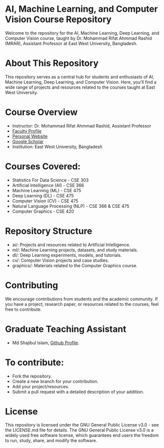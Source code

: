 # AI, Machine Learning, and Computer Vision Course Repository

Welcome to the repository for the AI, Machine Learning, Deep Learning, and Computer Vision course, taught by Dr. Mohammad Rifat Ahmmad Rashid (MRAR), Assistant Professor at East West University, Bangladesh.

# About This Repository
This repository serves as a central hub for students and enthusiasts of AI, Machine Learning, Deep Learning, and Computer Vision. Here, you'll find a wide range of projects and resources related to the courses taught at East West University.

# Course Overview
- Instructor: Dr. Mohammad Rifat Ahmmad Rashid,
  Assistant Professor
- [Faculty Profile](https://fse.ewubd.edu/computer-science-engineering/faculty-view/rifat.rashid)
- [Personal Website](https://rifat963.github.io/)
- [Google Scholar](https://scholar.google.com/citations?user=fXu1UdgAAAAJ&hl=en)
- Institution: East West University, Bangladesh

# Courses Covered:
- Statistics For Data Science - CSE 303
- Artificial Intelligence (AI) - CSE 366
- Machine Learning (ML) - CSE 475
- Deep Learning (DL) - CSE 475
- Computer Vision (CV) - CSE 475
- Natural Language Processing (NLP) - CSE 366 & CSE 475
- Computer Graphics - CSE 420
 
# Repository Structure
- ai/: Projects and resources related to Artificial Intelligence.
- ml/: Machine Learning projects, datasets, and study materials.
- dl/: Deep Learning experiments, models, and tutorials.
- cv/: Computer Vision projects and case studies.
- graphics/: Materials related to the Computer Graphics course.
  
# Contributing
We encourage contributions from students and the academic community. If you have a project, research paper, or resources related to the courses, feel free to contribute.

# Graduate Teaching Assistant
- Md Shajibul Islam, [Github Profile](https://github.com/ShajibEwuCse19).

# To contribute:

- Fork the repository.
- Create a new branch for your contribution.
- Add your project/resources.
- Submit a pull request with a detailed description of your addition.

# License

This repository is licensed under the GNU General Public License v3.0 - see the LICENSE.md file for details.
The GNU General Public License v3.0 is a widely used free software license, which guarantees end users the freedom to run, study, share, and modify the software.



